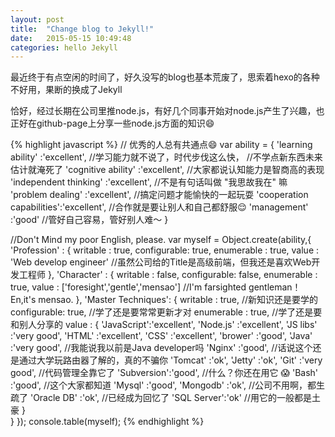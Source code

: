 ```yaml
---
layout: post
title:  "Change blog to Jekyll!"
date:   2015-05-15 10:49:48
categories: hello Jekyll
---
```

最近终于有点空闲的时间了，好久没写的blog也基本荒废了，思索着hexo的各种不好用，果断的换成了Jekyll

恰好，经过长期在公司里推node.js，有好几个同事开始对node.js产生了兴趣，也正好在github-page上分享一些node.js方面的知识😄

{% highlight javascript %}
// 优秀的人总有共通点😄
var ability = {
    'learning ability'        :'excellent', //学习能力就不说了，时代步伐这么快，
                                            //不学点新东西未来估计就淹死了
    'cognitive ability'       :'excellent', //大家都说认知能力是智商高的表现
    'independent thinking'    :'excellent', //不是有句话叫做 "我思故我在" 嘛
    'problem dealing'         :'excellent', //搞定问题才能愉快的一起玩耍
    'cooperation capabilities':'excellent', //合作就是要让别人和自己都舒服😌
    'management'              :'good'       //管好自己容易，管好别人难～
}

//Don't Mind my poor English, please.
var myself = Object.create(ability,{
    'Profession'      : {
        writable    : true,
        configurable: true,
        enumerable  : true,
        value       : 'Web develop engineer' 
                      //虽然公司给的Title是高级前端，但我还是喜欢Web开发工程师
    },
    'Character'       : {
        writable    : false,
        configurable: false,
        enumerable  : true,
        value       : ['foresight','gentle','mensao'] 
                      //I'm farsighted gentleman！En,it's mensao.
    },
    'Master Techniques': {
        writable    : true, //新知识还是要学的
        configurable: true, //学了还是要常常更新才对
        enumerable  : true, //学了还是要和别人分享的
        value       : {
            'JavaScript':'excellent',
            'Node.js'   :'excellent',
            'JS libs'   :'very good',
            'HTML'      :'excellent',
            'CSS'       :'excellent',
            'brower'    :'good',
            'Java'      :'very good', //我能说我以前是Java developer吗
            'Nginx'     :'good',      //话说这个还是通过大学玩路由器了解的，真的不骗你
            'Tomcat'    :'ok',
            'Jetty'     :'ok',
            'Git'       :'very good', //代码管理全靠它了
            'Subversion':'good',      //什么？你还在用它 😱
            'Bash'      :'good',      //这个大家都知道
            'Mysql'     :'good',
            'Mongodb'   :'ok',        //公司不用啊，都生疏了
            'Oracle DB' :'ok',        //已经成为回忆了
            'SQL Server':'ok'         //用它的一般都是土豪
        }    
    }
});
console.table(myself);
{% endhighlight %}

<!-- Check out the [Jekyll docs][jekyll] for more info on how to get the most out of Jekyll. File all bugs/feature requests at [Jekyll’s GitHub repo][jekyll-gh]. If you have questions, you can ask them on [Jekyll’s dedicated Help repository][jekyll-help].

[jekyll]:      http://jekyllrb.com
[jekyll-gh]:   https://github.com/jekyll/jekyll
[jekyll-help]: https://github.com/jekyll/jekyll-help -->
